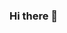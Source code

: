 ### Hi there 👋

<!--
**Connor1570/Connor1570** is a ✨ boss ✨ repository because its `README.md` (this file) appears on your GitHub profile.

Here are some ideas to get you started:

- 🔭 thoughts
- 🌱 more computing i started on ranbow mac
- 👯 honestly whoever wants to. 
- 🤔 lol
- 💬 Ask me about: life
- 📫 How to reach me:4708453222
- 😄 Pronouns: him
- ⚡ Fun fact: lived like everywhere...
-->
